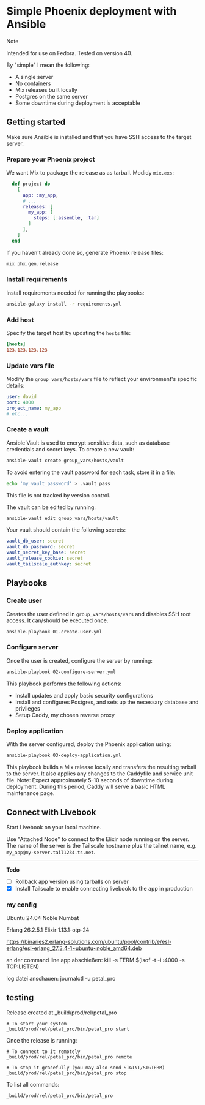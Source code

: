 # Simple Phoenix deployment with Ansible

> [!NOTE]
> Intended for use on Fedora. Tested on version 40.

By "simple" I mean the following:

- A single server
- No containers
- Mix releases built locally
- Postgres on the same server
- Some downtime during deployment is acceptable

## Getting started

Make sure Ansible is installed and that you have SSH access to the target server.

### Prepare your Phoenix project

We want Mix to package the release as as tarball. Modidy `mix.exs`:

```elixir
  def project do
    [
      app: :my_app,
      # ...
      releases: [
        my_app: [
          steps: [:assemble, :tar]
        ]
      ],
    ]
  end
```

If you haven't already done so, generate Phoenix release files:

```bash
mix phx.gen.release
```

### Install requirements

Install requirements needed for running the playbooks:

```bash
ansible-galaxy install -r requirements.yml
```

### Add host

Specify the target host by updating the `hosts` file:

```ini
[hosts]
123.123.123.123
```

### Update vars file

Modify the `group_vars/hosts/vars` file to reflect your environment's specific details:

```yaml
user: david
port: 4000
project_name: my_app
# etc...
```

### Create a vault

Ansible Vault is used to encrypt sensitive data, such as database credentials and secret keys. To create a new vault:

```bash
ansible-vault create group_vars/hosts/vault
```

To avoid entering the vault password for each task, store it in a file:

```bash
echo 'my_vault_password' > .vault_pass
```

This file is not tracked by version control.

The vault can be edited by running:

```bash
ansible-vault edit group_vars/hosts/vault
```

Your vault should contain the following secrets:

```yaml
vault_db_user: secret
vault_db_password: secret
vault_secret_key_base: secret
vault_release_cookie: secret
vault_tailscale_authkey: secret
```

## Playbooks

### Create user

Creates the user defined in `group_vars/hosts/vars` and disables SSH root access. It can/should be executed once.

```bash
ansible-playbook 01-create-user.yml
```

### Configure server

Once the user is created, configure the server by running:

```bash
ansible-playbook 02-configure-server.yml
```

This playbook performs the following actions:

- Install updates and apply basic security configurations
- Install and configures Postgres, and sets up the necessary database and privileges
- Setup Caddy, my chosen reverse proxy

### Deploy application

With the server configured, deploy the Phoenix application using:

```bash
ansible-playbook 03-deploy-application.yml
```

This playbook builds a Mix release locally and transfers the resulting tarball to the server. It also applies any changes to the Caddyfile and service unit file. Note: Expect approximately 5-10 seconds of downtime during deployment. During this period, Caddy will serve a basic HTML maintenance page.

## Connect with Livebook

Start Livebook on your local machine.

Use "Attached Node" to connect to the Elixir node running on the server. The name of the server is the Tailscale hostname plus the tailnet name, e.g. `my_app@my-server.tail1234.ts.net`.

---

**Todo**

- [ ] Rollback app version using tarballs on server
- [x] Install Tailscale to enable connecting livebook to the app in production

### my config

Ubuntu 24.04 Noble Numbat

Erlang 26.2.5.1
Elixir 1.13.1-otp-24

<https://binaries2.erlang-solutions.com/ubuntu/pool/contrib/e/esl-erlang/esl-erlang_27.3.4-1~ubuntu~noble_amd64.deb>

an der command line app abschießen:
kill -s TERM $(lsof -t -i :4000 -s TCP:LISTEN)

log datei anschauen:
journalctl -u petal_pro

## testing

Release created at _build/prod/rel/petal_pro

    # To start your system
    _build/prod/rel/petal_pro/bin/petal_pro start

Once the release is running:

    # To connect to it remotely
    _build/prod/rel/petal_pro/bin/petal_pro remote

    # To stop it gracefully (you may also send SIGINT/SIGTERM)
    _build/prod/rel/petal_pro/bin/petal_pro stop

To list all commands:

    _build/prod/rel/petal_pro/bin/petal_pro
